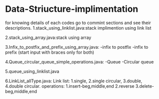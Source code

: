 # Data-Striucture-implimentation
for knowing details of each codes go to commint sections and see their descriptions.
1.stack_using_linklist.java:stack implimention using link list


2.stack_using_array.java:stack using array


3.Infix_to_postfix_and_prefix_using_array.java:
  -infix to postfix
  -infix to prefix
  (start input with braces only for both)


4.Queue_circular_queue_simple_operations.java:
  -Queue
  -Circular queue


5.queue_using_linklist.java


6.LinkList_allType.java:
  Link list:
  1.single,
  2.single circular,
  3.double,
  4.double circular.
  operations:
  1.insert-beg,middle,end
  2.reverse
  3.delete-beg,middle,end
